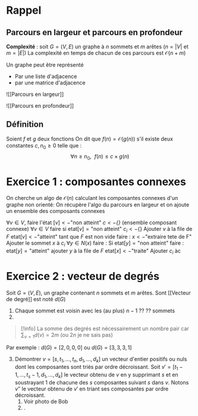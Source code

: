 
# Rappel 

## Parcours en largeur et parcours en profondeur

__Complexité__ : soit $G=(V,E)$ un graphe à $n$ sommets et $m$ arêtes ($n=|V|$ et $m=|E|)$
La complexité en temps de chacun de ces parcours est $\mathcal{O}(n+m)$

Un graphe peut être représenté
- Par une liste d'adjacence 
- par une matrice d'adjacence

![[Parcours en largeur]]

![[Parcours en profondeur]]
## Définition 
Soient $f$ et $g$ deux fonctions
On dit que $f(n)=\mathcal{O}(g(n))$ s'il existe deux constantes $c, n_{0} \geq 0$
telle que :
$$\forall n \geq n_{0},~~ f(n) \leq c \times g(n)$$


# Exercice 1 : composantes connexes
On cherche un algo de $\mathcal{O}(n)$ calculant les composantes connexes d'un graphe non orienté:
On récupère l'algo du parcours en largeur et on ajoute un ensemble des composants connexes 


$\forall v \in V$, faire
	l'état $[v] <- \text{"non atteint"}$
	*$c <- \{\}$* (ensemble composant connexe)
	$\forall v \in V$ faire
		si etat$[v] = \text{"non atteint"}$
			$c_{i}<- \{\}$
			Ajouter $v$ à la file de $F$
			etat$[v] <- \text{"atteint"}$
			tant que $F$ est non vide faire :
				$x <- \text{"extraire tete de F"}$
				Ajouter le sommet $x$ à $c_{i}$
				$\forall y \in N(x)$ faire :
					Si etat$[y] = \text{"non atteint"}$ faire :
						etat$[y] = \text{"atteint"}$
						ajouter $y$ à la file de $F$
				etat$[x] <- \text{"traite"}$
				Ajouter $c_i$ àc 

# Exercice 2 : vecteur de degrés

Soit $G = (V,E)$, un graphe contenant $n$ sommets et $m$ arêtes.
Sont [[Vecteur de degré]] est noté $d(G)$
 1. Chaque sommet est voisin avec les (au plus) $n-1$ ?? ?? sommets 
 2. 
>[!info] 
   La somme des degrés est nécessairement un nombre pair car 
   $\sum_{v=1}d(v)=2m$ (ou $2n$ je ne sais pas)

Par exemple : $d(G)=[2, 0, 0, 0]$ ou $d(G)=[3, 3, 3, 1]$

3.  Démontrer $v=[s, t_{1}, \dots, t_{n}, d_{1}, \dots, d_{k}]$ un vecteur d'entier positifs ou nuls dont les composantes sont triés par ordre décroissant. Soit $v'=[t_{1}-1, \dots, t_{s}-1, d_{1}, \dots, d_{k}]$ le vecteur obtenu de $v$ en y supprimant $s$ et en soustrayant $1$ de chacune des $s$ composantes suivant $s$ dans $v$. Notons $v''$ le vecteur obtenu de $v'$ en triant ses composantes par ordre décroissant.
	1. Voir photo de Bob
	2. .